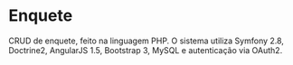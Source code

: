 # Enquete
CRUD de enquete, feito na linguagem PHP. O sistema utiliza Symfony 2.8, Doctrine2, AngularJS 1.5, Bootstrap 3, MySQL e autenticação via OAuth2.
